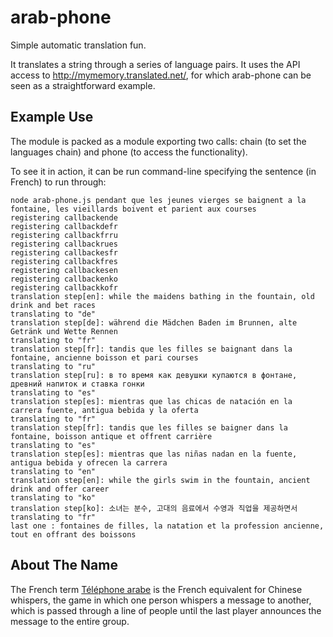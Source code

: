 arab-phone
==========

Simple automatic translation fun. 

It translates a string through a series of language pairs. It uses the
API access to http://mymemory.translated.net/, for which arab-phone can
be seen as a straightforward example.

Example Use
-----------

The module is packed as a module exporting two calls: chain (to set
the languages chain) and phone (to access the functionality).

To see it in action, it can be run command-line specifying the
sentence (in French) to run through:

```
node arab-phone.js pendant que les jeunes vierges se baignent a la fontaine, les vieillards boivent et parient aux courses
registering callbackende
registering callbackdefr
registering callbackfrru
registering callbackrues
registering callbackesfr
registering callbackfres
registering callbackesen
registering callbackenko
registering callbackkofr
translation step[en]: while the maidens bathing in the fountain, old drink and bet races
translating to "de"
translation step[de]: während die Mädchen Baden im Brunnen, alte Getränk und Wette Rennen
translating to "fr"
translation step[fr]: tandis que les filles se baignant dans la fontaine, ancienne boisson et pari courses
translating to "ru"
translation step[ru]: в то время как девушки купаются в фонтане, древний напиток и ставка гонки
translating to "es"
translation step[es]: mientras que las chicas de natación en la carrera fuente, antigua bebida y la oferta
translating to "fr"
translation step[fr]: tandis que les filles se baigner dans la fontaine, boisson antique et offrent carrière
translating to "es"
translation step[es]: mientras que las niñas nadan en la fuente, antigua bebida y ofrecen la carrera
translating to "en"
translation step[en]: while the girls swim in the fountain, ancient drink and offer career
translating to "ko"
translation step[ko]: 소녀는 분수, 고대의 음료에서 수영과 직업을 제공하면서
translating to "fr"
last one : fontaines de filles, la natation et la profession ancienne, tout en offrant des boissons
```

About The Name
--------------

The French term [Téléphone arabe](http://fr.wikipedia.org/wiki/T%C3%A9l%C3%A9phone_arabe) 
is the French equivalent for Chinese whispers, the game in which one
person whispers a message to another, which is passed through a line
of people until the last player announces the message to the entire
group.